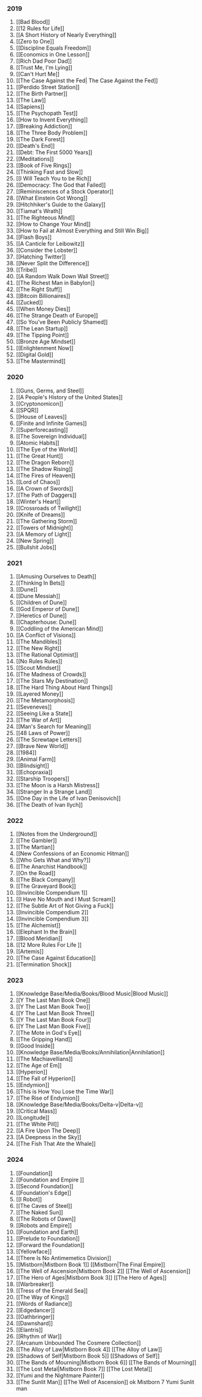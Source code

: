 
### 2019
1. [[Bad Blood]] 
2. [[12 Rules for Life]]
3. [[A Short History of Nearly Everything]] 
4. [[Zero to One]]
5. [[Discipline Equals Freedom]]
6. [[Economics in One Lesson]]
7. [[Rich Dad Poor Dad]] 
8. [[Trust Me, I'm Lying]]
9. [[Can't Hurt Me]]
10. [[The Case Against the Fed| The Case Against the Fed]]
11. [[Perdido Street Station]] 
12. [[The Birth Partner]]
13. [[The Law]]
14. [[Sapiens]]
15. [[The Psychopath Test]]
16. [[How to Invent Everything]]
17. [[Breaking Addiction]]
18. [[The Three Body Problem]]
19. [[The Dark Forest]]
20. [[Death's End]]
21. [[Debt: The First 5000 Years]]
22. [[Meditations]]
23. [[Book of Five Rings]]
24. [[Thinking Fast and Slow]]
25. [[I Will Teach You to be Rich]]
26. [[Democracy: The God that Failed]]
27. [[Reminiscences of a Stock Operator]]
28. [[What Einstein Got Wrong]]
29. [[Hitchhiker's Guide to the Galaxy]]
30. [[Tiamat's Wrath]]
31. [[The Righteous Mind]]
32. [[How to Change Your Mind]]
33. [[How to Fail at Almost Everything and Still Win Big]]
34. [[Flash Boys]]
35. [[A Canticle for Leibowitz]]
36. [[Consider the Lobster]]
37. [[Hatching Twitter]]
38. [[Never Split the Difference]]
39. [[Tribe]]
40. [[A Random Walk Down Wall Street]]
41. [[The Richest Man in Babylon]]
42. [[The Right Stuff]]
43. [[Bitcoin Billionaires]]
44. [[Zucked]]
45. [[When Money Dies]]
46. [[The Strange Death of Europe]]
47. [[So You've Been Publicly Shamed]]
48. [[The Lean Startup]]
49. [[The Tipping Point]]
50. [[Bronze Age Mindset]]
51. [[Enlightenment Now]]
52. [[Digital Gold]]
53. [[The Mastermind]]

### 2020
1. [[Guns, Germs, and Steel]]
2. [[A People's History of the United States]]
3. [[Cryptonomicon]]
4. [[SPQR]]
5. [[House of Leaves]]
6. [[Finite and Infinite Games]]
7. [[Superforecasting]]
8. [[The Sovereign Individual]]
9. [[Atomic Habits]]
10. [[The Eye of the World]]
11. [[The Great Hunt]]
12. [[The Dragon Reborn]]
13. [[The Shadow Rising]]
14. [[The Fires of Heaven]]
15. [[Lord of Chaos]]
16. [[A Crown of Swords]]
17. [[The Path of Daggers]]
18. [[Winter's Heart]]
19. [[Crossroads of Twilight]]
20. [[Knife of Dreams]]
21. [[The Gathering Storm]]
22. [[Towers of Midnight]]
23. [[A Memory of Light]]
24. [[New Spring]]
25. [[Bullshit Jobs]]

### 2021
1. [[Amusing Ourselves to Death]]
2. [[Thinking In Bets]]
3. [[Dune]]
4. [[Dune Messiah]]
5. [[Children of Dune]]
6. [[God Emperor of Dune]]
7. [[Heretics of Dune]]
8. [[Chapterhouse: Dune]]
9. [[Coddling of the American Mind]]
10. [[A Conflict of Visions]]
11. [[The Mandibles]]
12. [[The New Right]]
13. [[The Rational Optimist]]
14. [[No Rules Rules]]
15. [[Scout Mindset]]
16. [[The Madness of Crowds]]
17. [[The Stars My Destination]]
18. [[The Hard Thing About Hard Things]]
19. [[Layered Money]]
20. [[The Metamorphosis]]
21. [[Seveneves]]
22. [[Seeing Like a State]]
23. [[The War of Art]]
24. [[Man's Search for Meaning]]
25. [[48 Laws of Power]]
26. [[The Screwtape Letters]]
27. [[Brave New World]]
28. [[1984]]
29. [[Animal Farm]]
30. [[Blindsight]]
31. [[Echopraxia]]
32. [[Starship Troopers]]
33. [[The Moon is a Harsh Mistress]]
34. [[Stranger In a Strange Land]]
35. [[One Day in the Life of Ivan Denisovich]]
36. [[The Death of Ivan Ilych]]

### 2022
1. [[Notes from the Underground]]
2. [[The Gambler]]
3. [[The Martian]]
4. [[New Confessions of an Economic Hitman]]
5. [[Who Gets What and Why?]]
6. [[The Anarchist Handbook]]
7. [[On the Road]]
8. [[The Black Company]]
9. [[The Graveyard Book]]
10. [[Invincible Compendium 1]]
11. [[I Have No Mouth and I Must Scream]]
12. [[The Subtle Art of Not Giving a Fuck]]
13. [[Invincible Compendium 2]]
14. [[Invincible Compendium 3]]
15. [[The Alchemist]]
16. [[Elephant In the Brain]]
17. [[Blood Meridian]]
18. [[12 More Rules For Life ]]
19. [[Artemis]]
20. [[The Case Against Education]]
21. [[Termination Shock]]

### 2023
1. [[Knowledge Base/Media/Books/Blood Music|Blood Music]]
2. [[Y The Last Man Book One]]
3. [[Y The Last Man Book Two]]
4. [[Y The Last Man Book Three]]
5. [[Y The Last Man Book Four]]
6. [[Y The Last Man Book Five]]
7. [[The Mote in God's Eye]] 
8. [[The Gripping Hand]] 
9. [[Good Inside]] 
10. [[Knowledge Base/Media/Books/Annihilation|Annihilation]]
11. [[The Machiavellians]]
12. [[The Age of Em]] 
13. [[Hyperion]] 
14. [[The Fall of Hyperion]]
15. [[Endymion]] 
16. [[This is How You Lose the Time War]]
17. [[The Rise of Endymion]]
18. [[Knowledge Base/Media/Books/Delta-v|Delta-v]]
19. [[Critical Mass]] 
20. [[Longitude]]
21. [[The White Pill]]
22. [[A Fire Upon The Deep]]
23. [[A Deepness in the Sky]]
24. [[The Fish That Ate the Whale]]

### 2024
1. [[Foundation]] 
2. [[Foundation and Empire ]] 
3. [[Second Foundation]]
4. [[Foundation's Edge]]
5. [[I Robot]]
6. [[The Caves of Steel]]
7. [[The Naked Sun]]
8. [[The Robots of Dawn]]
9. [[Robots and Empire]]
10. [[Foundation and Earth]]
11. [[Prelude to Foundation]]
12. [[Forward the Foundation]]
13. [[Yellowface]]
14. [[There Is No Antimemetics Division]]
15. [[Mistborn|Mistborn Book 1]] [[Mistborn|The Final Empire]]
16. [[The Well of Ascension|Mistborn Book 2]] [[The Well of Ascension]]
17. [[The Hero of Ages|Mistborn Book 3]] [[The Hero of Ages]]
18. [[Warbreaker]]
19. [[Tress of the Emerald Sea]]
20. [[The Way of Kings]]
21. [[Words of Radiance]]
22. [[Edgedancer]]
23. [[Oathbringer]]
24. [[Dawnshard]]
25. [[Elantris]]
26. [[Rhythm of War]]
27. [[Arcanum Unbounded The Cosmere Collection]]
28. [[The Alloy of Law|Mistborn Book 4]] [[The Alloy of Law]]
29. [[Shadows of Self|Mistborn Book 5]] [[Shadows of Self]]
30. [[The Bands of Mourning|Mistborn Book 6]] [[The Bands of Mourning]]
31. [[The Lost Metal|Mistborn Book 7]] [[The Lost Metal]]
32. [[Yumi and the Nightmare Painter]]
33. [[The Sunlit Man]] [[The Well of Ascension]]
ok
Mistborn 7
Yumi
Sunlit man

